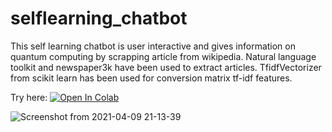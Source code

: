 # selflearning_chatbot
This self learning chatbot is user interactive and gives information on quantum computing by scrapping article from wikipedia. 
Natural language toolkit and newspaper3k have been used to extract articles. 
TfidfVectorizer from scikit learn has been used for conversion matrix tf-idf features.

Try here: [![Open In Colab](https://colab.research.google.com/assets/colab-badge.svg)](https://colab.research.google.com/drive/10ST9i8mkl0eIHNjOaZo9EVD7N04KtKyX?usp=sharing)

![Screenshot from 2021-04-09 21-13-39](https://user-images.githubusercontent.com/55712612/114206185-b5ca6e80-9978-11eb-8e76-be8f5f557716.png)





